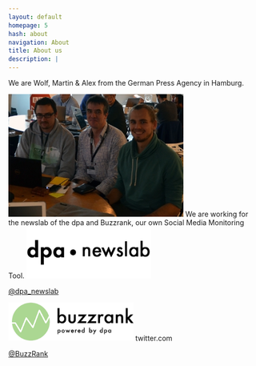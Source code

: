 ```yaml
---
layout: default
homepage: 5
hash: about
navigation: About
title: About us
description: |
---
```


We are Wolf, Martin & Alex from the German Press Agency in Hamburg.

<img src="img/group.jpg" width="350px">
We are working for the newslab of the dpa and Buzzrank, our own Social Media Monitoring Tool.


<img width="250" alt="Newslab Logo" src="https://raw.githubusercontent.com/dpa-newslab/bbc-newshack-2017/master/img/newslab-logo-black.png">

[@dpa_newslab](https://twitter.com/dpa_newslab)

<img width="250" alt="Buzzrank Logo" src="https://raw.githubusercontent.com/dpa-newslab/bbc-newshack-2017/master/img/logo-dpa.png">
twitter.com

[@BuzzRank](https://twitter.com/buzzrank)






